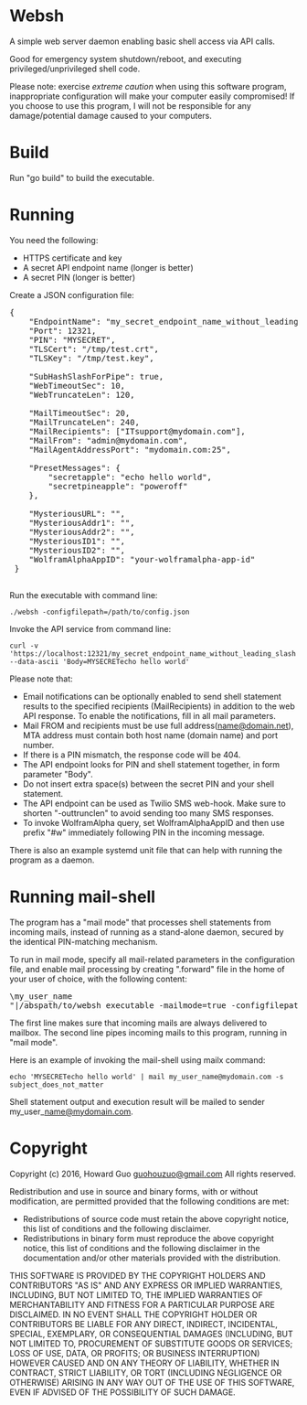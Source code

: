 Websh
=====
A simple web server daemon enabling basic shell access via API calls.

Good for emergency system shutdown/reboot, and executing privileged/unprivileged shell code.

Please note: exercise _extreme caution_ when using this software program, inappropriate configuration will make your computer easily compromised! If you choose to use this program, I will not be responsible for any damage/potential damage caused to your computers.

Build
=================
Run "go build" to build the executable.

Running
========
You need the following:

- HTTPS certificate and key
- A secret API endpoint name (longer is better)
- A secret PIN (longer is better)

Create a JSON configuration file:

<pre>
{
    "EndpointName": "my_secret_endpoint_name_without_leading_slash",
    "Port": 12321,
    "PIN": "MYSECRET",
    "TLSCert": "/tmp/test.crt",
    "TLSKey": "/tmp/test.key",

    "SubHashSlashForPipe": true,
    "WebTimeoutSec": 10,
    "WebTruncateLen": 120,

    "MailTimeoutSec": 20,
    "MailTruncateLen": 240,
    "MailRecipients": ["ITsupport@mydomain.com"],
    "MailFrom": "admin@mydomain.com",
    "MailAgentAddressPort": "mydomain.com:25",

    "PresetMessages": {
        "secretapple": "echo hello world",
        "secretpineapple": "poweroff"
    },

    "MysteriousURL": "",
    "MysteriousAddr1": "",
    "MysteriousAddr2": "",
    "MysteriousID1": "",
    "MysteriousID2": "",
    "WolframAlphaAppID": "your-wolframalpha-app-id"
 }

</pre>

Run the executable with command line:

    ./websh -configfilepath=/path/to/config.json

Invoke the API service from command line:

    curl -v 'https://localhost:12321/my_secret_endpoint_name_without_leading_slash' --data-ascii 'Body=MYSECRETecho hello world'

Please note that:

- Email notifications can be optionally enabled to send shell statement results to the specified recipients (MailRecipients) in addition to the web API response. To enable the notifications, fill in all mail parameters.
- Mail FROM and recipients must be use full address(name@domain.net), MTA address must contain both host name (domain name) and port number.
- If there is a PIN mismatch, the response code will be 404.
- The API endpoint looks for PIN and shell statement together, in form parameter "Body".
- Do not insert extra space(s) between the secret PIN and your shell statement.
- The API endpoint can be used as Twilio SMS web-hook. Make sure to shorten "-outtrunclen" to avoid sending too many SMS responses.
- To invoke WolframAlpha query, set WolframAlphaAppID and then use prefix "#w" immediately following PIN in the incoming message.

There is also an example systemd unit file that can help with running the program as a daemon.

Running mail-shell
==================
The program has a "mail mode" that processes shell statements from incoming mails, instead of running as a stand-alone daemon, secured by the identical PIN-matching mechanism.

To run in mail mode, specify all mail-related parameters in the configuration file, and enable mail processing by creating ".forward" file in the home of your user of choice, with the following content:

<pre>
\my_user_name
"|/abspath/to/websh_executable -mailmode=true -configfilepath=/path/to/config.json"
</pre>

The first line makes sure that incoming mails are always delivered to mailbox. The second line pipes incoming mails to this program, running in "mail mode".

Here is an example of invoking the mail-shell using mailx command:

    echo 'MYSECRETecho hello world' | mail my_user_name@mydomain.com -s subject_does_not_matter

Shell statement output and execution result will be mailed to sender my\_user\_name@mydomain.com.

Copyright
====================
Copyright (c) 2016, Howard Guo <guohouzuo@gmail.com>
All rights reserved.

Redistribution and use in source and binary forms, with or without modification, are permitted provided that the following conditions are met:
- Redistributions of source code must retain the above copyright notice, this list of conditions and the following disclaimer.
- Redistributions in binary form must reproduce the above copyright notice, this list of conditions and the following disclaimer in the documentation and/or other materials provided with the distribution.

THIS SOFTWARE IS PROVIDED BY THE COPYRIGHT HOLDERS AND CONTRIBUTORS "AS IS" AND ANY EXPRESS OR IMPLIED WARRANTIES, INCLUDING, BUT NOT LIMITED TO, THE IMPLIED WARRANTIES OF MERCHANTABILITY AND FITNESS FOR A PARTICULAR PURPOSE ARE DISCLAIMED. IN NO EVENT SHALL THE COPYRIGHT HOLDER OR CONTRIBUTORS BE LIABLE FOR ANY DIRECT, INDIRECT, INCIDENTAL, SPECIAL, EXEMPLARY, OR CONSEQUENTIAL DAMAGES (INCLUDING, BUT NOT LIMITED TO, PROCUREMENT OF SUBSTITUTE GOODS OR SERVICES; LOSS OF USE, DATA, OR PROFITS; OR BUSINESS INTERRUPTION) HOWEVER CAUSED AND ON ANY THEORY OF LIABILITY, WHETHER IN CONTRACT, STRICT LIABILITY, OR TORT (INCLUDING NEGLIGENCE OR OTHERWISE) ARISING IN ANY WAY OUT OF THE USE OF THIS SOFTWARE, EVEN IF ADVISED OF THE POSSIBILITY OF SUCH DAMAGE.
